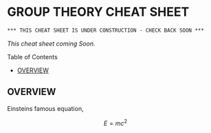 # GROUP THEORY CHEAT SHEET

```txt
*** THIS CHEAT SHEET IS UNDER CONSTRUCTION - CHECK BACK SOON ***
```

_This cheat sheet coming Soon._

Table of Contents

* [OVERVIEW](https://github.com/JeffDeCola/my-cheat-sheets/tree/master/other/stem/math/pure/structures/group-theory-cheat-sheet#overview)

## OVERVIEW

Einsteins famous equation,

$$
E=mc^2
$$
